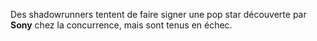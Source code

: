 ﻿Des shadowrunners  tentent de faire signer une pop star découverte par **Sony** chez la concurrence, mais sont tenus en échec.
